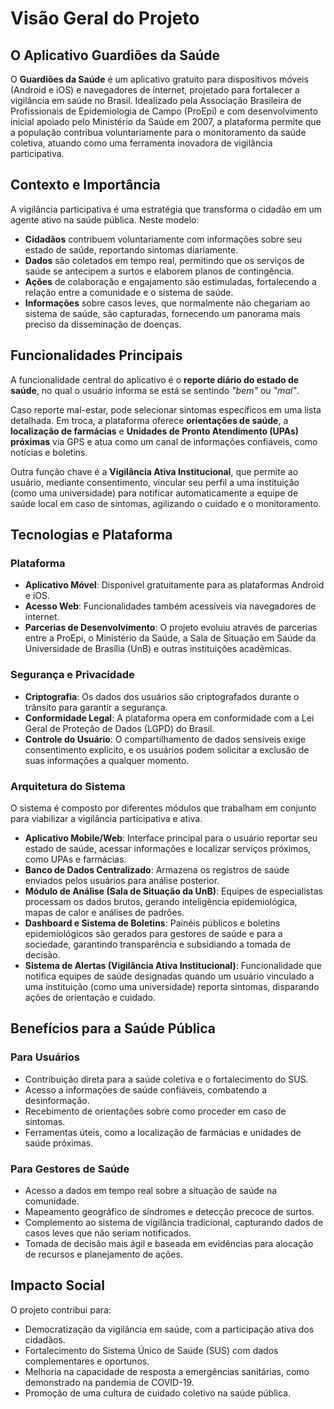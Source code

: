 # Visão Geral do Projeto

## O Aplicativo Guardiões da Saúde

O **Guardiões da Saúde** é um aplicativo gratuito para dispositivos móveis (Android e iOS) e navegadores de internet, projetado para fortalecer a vigilância em saúde no Brasil. Idealizado pela Associação Brasileira de Profissionais de Epidemiologia de Campo (ProEpi) e com desenvolvimento inicial apoiado pelo Ministério da Saúde em 2007, a plataforma permite que a população contribua voluntariamente para o monitoramento da saúde coletiva, atuando como uma ferramenta inovadora de vigilância participativa.

## Contexto e Importância

A vigilância participativa é uma estratégia que transforma o cidadão em um agente ativo na saúde pública. Neste modelo:

-   **Cidadãos** contribuem voluntariamente com informações sobre seu estado de saúde, reportando sintomas diariamente.
-   **Dados** são coletados em tempo real, permitindo que os serviços de saúde se antecipem a surtos e elaborem planos de contingência.
-   **Ações** de colaboração e engajamento são estimuladas, fortalecendo a relação entre a comunidade e o sistema de saúde.
-   **Informações** sobre casos leves, que normalmente não chegariam ao sistema de saúde, são capturadas, fornecendo um panorama mais preciso da disseminação de doenças.

## Funcionalidades Principais

A funcionalidade central do aplicativo é o **reporte diário do estado de saúde**, no qual o usuário informa se está se sentindo _"bem"_ ou _"mal"_.

Caso reporte mal-estar, pode selecionar sintomas específicos em uma lista detalhada. Em troca, a plataforma oferece **orientações de saúde**, a **localização de farmácias** e **Unidades de Pronto Atendimento (UPAs) próximas** via GPS e atua como um canal de informações confiáveis, como notícias e boletins.

Outra função chave é a **Vigilância Ativa Institucional**, que permite ao usuário, mediante consentimento, vincular seu perfil a uma instituição (como uma universidade) para notificar automaticamente a equipe de saúde local em caso de sintomas, agilizando o cuidado e o monitoramento.

## Tecnologias e Plataforma

### Plataforma

-   **Aplicativo Móvel**: Disponível gratuitamente para as plataformas Android e iOS.
-   **Acesso Web**: Funcionalidades também acessíveis via navegadores de internet.
-   **Parcerias de Desenvolvimento**: O projeto evoluiu através de parcerias entre a ProEpi, o Ministério da Saúde, a Sala de Situação em Saúde da Universidade de Brasília (UnB) e outras instituições acadêmicas.

### Segurança e Privacidade

-   **Criptografia**: Os dados dos usuários são criptografados durante o trânsito para garantir a segurança.
-   **Conformidade Legal**: A plataforma opera em conformidade com a Lei Geral de Proteção de Dados (LGPD) do Brasil.
-   **Controle do Usuário**: O compartilhamento de dados sensíveis exige consentimento explícito, e os usuários podem solicitar a exclusão de suas informações a qualquer momento.

### Arquitetura do Sistema

O sistema é composto por diferentes módulos que trabalham em conjunto para viabilizar a vigilância participativa e ativa.

-   **Aplicativo Mobile/Web**: Interface principal para o usuário reportar seu estado de saúde, acessar informações e localizar serviços próximos, como UPAs e farmácias.
-   **Banco de Dados Centralizado**: Armazena os registros de saúde enviados pelos usuários para análise posterior.
-   **Módulo de Análise (Sala de Situação da UnB)**: Equipes de especialistas processam os dados brutos, gerando inteligência epidemiológica, mapas de calor e análises de padrões.
-   **Dashboard e Sistema de Boletins**: Painéis públicos e boletins epidemiológicos são gerados para gestores de saúde e para a sociedade, garantindo transparência e subsidiando a tomada de decisão.
-   **Sistema de Alertas (Vigilância Ativa Institucional)**: Funcionalidade que notifica equipes de saúde designadas quando um usuário vinculado a uma instituição (como uma universidade) reporta sintomas, disparando ações de orientação e cuidado.

## Benefícios para a Saúde Pública

### Para Usuários

-   Contribuição direta para a saúde coletiva e o fortalecimento do SUS.
-   Acesso a informações de saúde confiáveis, combatendo a desinformação.
-   Recebimento de orientações sobre como proceder em caso de sintomas.
-   Ferramentas úteis, como a localização de farmácias e unidades de saúde próximas.

### Para Gestores de Saúde

-   Acesso a dados em tempo real sobre a situação de saúde na comunidade.
-   Mapeamento geográfico de síndromes e detecção precoce de surtos.
-   Complemento ao sistema de vigilância tradicional, capturando dados de casos leves que não seriam notificados.
-   Tomada de decisão mais ágil e baseada em evidências para alocação de recursos e planejamento de ações.

## Impacto Social

O projeto contribui para:

-   Democratização da vigilância em saúde, com a participação ativa dos cidadãos.
-   Fortalecimento do Sistema Único de Saúde (SUS) com dados complementares e oportunos.
-   Melhoria na capacidade de resposta a emergências sanitárias, como demonstrado na pandemia de COVID-19.
-   Promoção de uma cultura de cuidado coletivo na saúde pública.
